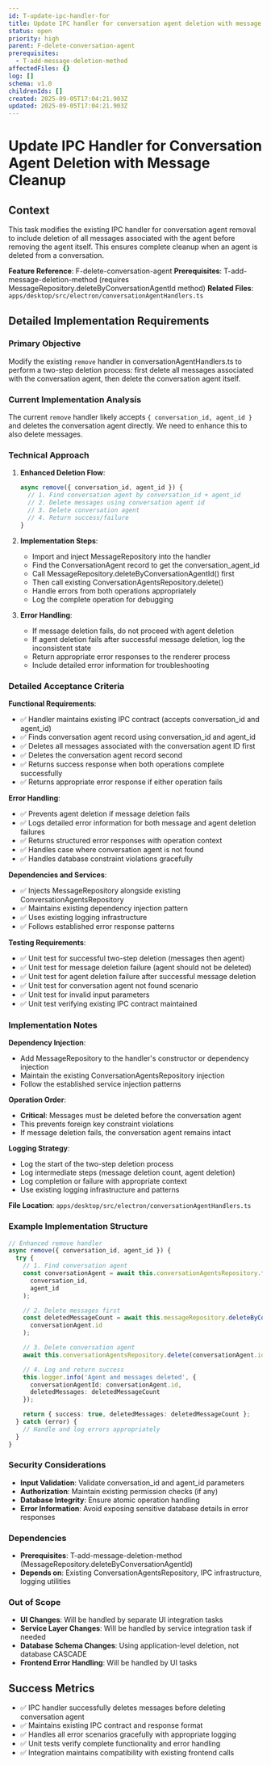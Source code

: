 ```yaml
---
id: T-update-ipc-handler-for
title: Update IPC handler for conversation agent deletion with message cleanup
status: open
priority: high
parent: F-delete-conversation-agent
prerequisites:
  - T-add-message-deletion-method
affectedFiles: {}
log: []
schema: v1.0
childrenIds: []
created: 2025-09-05T17:04:21.903Z
updated: 2025-09-05T17:04:21.903Z
---
```


# Update IPC Handler for Conversation Agent Deletion with Message Cleanup

## Context

This task modifies the existing IPC handler for conversation agent removal to include deletion of all messages associated with the agent before removing the agent itself. This ensures complete cleanup when an agent is deleted from a conversation.

**Feature Reference**: F-delete-conversation-agent
**Prerequisites**: T-add-message-deletion-method (requires MessageRepository.deleteByConversationAgentId method)
**Related Files**: `apps/desktop/src/electron/conversationAgentHandlers.ts`

## Detailed Implementation Requirements

### Primary Objective

Modify the existing `remove` handler in conversationAgentHandlers.ts to perform a two-step deletion process: first delete all messages associated with the conversation agent, then delete the conversation agent itself.

### Current Implementation Analysis

The current `remove` handler likely accepts `{ conversation_id, agent_id }` and deletes the conversation agent directly. We need to enhance this to also delete messages.

### Technical Approach

1. **Enhanced Deletion Flow**:

   ```typescript
   async remove({ conversation_id, agent_id }) {
     // 1. Find conversation agent by conversation_id + agent_id
     // 2. Delete messages using conversation agent id
     // 3. Delete conversation agent
     // 4. Return success/failure
   }
   ```

2. **Implementation Steps**:
   - Import and inject MessageRepository into the handler
   - Find the ConversationAgent record to get the conversation_agent_id
   - Call MessageRepository.deleteByConversationAgentId() first
   - Then call existing ConversationAgentsRepository.delete()
   - Handle errors from both operations appropriately
   - Log the complete operation for debugging

3. **Error Handling**:
   - If message deletion fails, do not proceed with agent deletion
   - If agent deletion fails after successful message deletion, log the inconsistent state
   - Return appropriate error responses to the renderer process
   - Include detailed error information for troubleshooting

### Detailed Acceptance Criteria

**Functional Requirements**:

- ✅ Handler maintains existing IPC contract (accepts conversation_id and agent_id)
- ✅ Finds conversation agent record using conversation_id and agent_id
- ✅ Deletes all messages associated with the conversation agent ID first
- ✅ Deletes the conversation agent record second
- ✅ Returns success response when both operations complete successfully
- ✅ Returns appropriate error response if either operation fails

**Error Handling**:

- ✅ Prevents agent deletion if message deletion fails
- ✅ Logs detailed error information for both message and agent deletion failures
- ✅ Returns structured error responses with operation context
- ✅ Handles case where conversation agent is not found
- ✅ Handles database constraint violations gracefully

**Dependencies and Services**:

- ✅ Injects MessageRepository alongside existing ConversationAgentsRepository
- ✅ Maintains existing dependency injection pattern
- ✅ Uses existing logging infrastructure
- ✅ Follows established error response patterns

**Testing Requirements**:

- ✅ Unit test for successful two-step deletion (messages then agent)
- ✅ Unit test for message deletion failure (agent should not be deleted)
- ✅ Unit test for agent deletion failure after successful message deletion
- ✅ Unit test for conversation agent not found scenario
- ✅ Unit test for invalid input parameters
- ✅ Unit test verifying existing IPC contract maintained

### Implementation Notes

**Dependency Injection**:

- Add MessageRepository to the handler's constructor or dependency injection
- Maintain the existing ConversationAgentsRepository injection
- Follow the established service injection patterns

**Operation Order**:

- **Critical**: Messages must be deleted before the conversation agent
- This prevents foreign key constraint violations
- If message deletion fails, the conversation agent remains intact

**Logging Strategy**:

- Log the start of the two-step deletion process
- Log intermediate steps (message deletion count, agent deletion)
- Log completion or failure with appropriate context
- Use existing logging infrastructure and patterns

**File Location**: `apps/desktop/src/electron/conversationAgentHandlers.ts`

### Example Implementation Structure

```typescript
// Enhanced remove handler
async remove({ conversation_id, agent_id }) {
  try {
    // 1. Find conversation agent
    const conversationAgent = await this.conversationAgentsRepository.findByConversationAndAgent(
      conversation_id,
      agent_id
    );

    // 2. Delete messages first
    const deletedMessageCount = await this.messageRepository.deleteByConversationAgentId(
      conversationAgent.id
    );

    // 3. Delete conversation agent
    await this.conversationAgentsRepository.delete(conversationAgent.id);

    // 4. Log and return success
    this.logger.info('Agent and messages deleted', {
      conversationAgentId: conversationAgent.id,
      deletedMessages: deletedMessageCount
    });

    return { success: true, deletedMessages: deletedMessageCount };
  } catch (error) {
    // Handle and log errors appropriately
  }
}
```

### Security Considerations

- **Input Validation**: Validate conversation_id and agent_id parameters
- **Authorization**: Maintain existing permission checks (if any)
- **Database Integrity**: Ensure atomic operation handling
- **Error Information**: Avoid exposing sensitive database details in error responses

### Dependencies

- **Prerequisites**: T-add-message-deletion-method (MessageRepository.deleteByConversationAgentId)
- **Depends on**: Existing ConversationAgentsRepository, IPC infrastructure, logging utilities

### Out of Scope

- **UI Changes**: Will be handled by separate UI integration tasks
- **Service Layer Changes**: Will be handled by service integration task if needed
- **Database Schema Changes**: Using application-level deletion, not database CASCADE
- **Frontend Error Handling**: Will be handled by UI tasks

## Success Metrics

- ✅ IPC handler successfully deletes messages before deleting conversation agent
- ✅ Maintains existing IPC contract and response format
- ✅ Handles all error scenarios gracefully with appropriate logging
- ✅ Unit tests verify complete functionality and error handling
- ✅ Integration maintains compatibility with existing frontend calls
